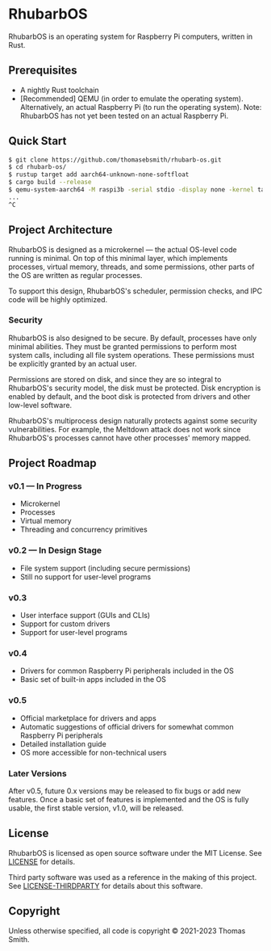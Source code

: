 # RhubarbOS
RhubarbOS is an operating system for Raspberry Pi computers, written in Rust.

## Prerequisites
- A nightly Rust toolchain
- [Recommended] QEMU (in order to emulate the operating system).
  Alternatively, an actual Raspberry Pi (to run the operating system).
  Note: RhubarbOS has not yet been tested on an actual Raspberry Pi.

## Quick Start
```sh
$ git clone https://github.com/thomasebsmith/rhubarb-os.git
$ cd rhubarb-os/
$ rustup target add aarch64-unknown-none-softfloat
$ cargo build --release
$ qemu-system-aarch64 -M raspi3b -serial stdio -display none -kernel target/aarch64-unknown-none-softfloat/release/os
...
^C
```

## Project Architecture
RhubarbOS is designed as a microkernel &mdash; the actual OS-level code running
is minimal. On top of this minimal layer, which implements processes, virtual
memory, threads, and some permissions, other parts of the OS are written as
regular processes.

To support this design, RhubarbOS's scheduler, permission checks, and IPC code
will be highly optimized.

### Security
RhubarbOS is also designed to be secure. By default, processes have only
minimal abilities. They must be granted permissions to perform most system
calls, including all file system operations. These permissions must be
explicitly granted by an actual user.

Permissions are stored on disk, and since they are so integral to RhubarbOS's
security model, the disk must be protected. Disk encryption is enabled by
default, and the boot disk is protected from drivers and other low-level
software.

RhubarbOS's multiprocess design naturally protects against some security
vulnerabilities. For example, the Meltdown attack does not work since
RhubarbOS's processes cannot have other processes' memory mapped.

## Project Roadmap
### v0.1 &mdash; In Progress
- Microkernel
- Processes
- Virtual memory
- Threading and concurrency primitives

### v0.2 &mdash; In Design Stage
- File system support (including secure permissions)
- Still no support for user-level programs

### v0.3
- User interface support (GUIs and CLIs)
- Support for custom drivers
- Support for user-level programs

### v0.4
- Drivers for common Raspberry Pi peripherals included in the OS
- Basic set of built-in apps included in the OS

### v0.5
- Official marketplace for drivers and apps
- Automatic suggestions of official drivers for somewhat common Raspberry Pi
  peripherals
- Detailed installation guide
- OS more accessible for non-technical users

### Later Versions
After v0.5, future 0.x versions may be released to fix bugs or add new features.
Once a basic set of features is implemented and the OS is fully usable, the
first stable version, v1.0, will be released.

## License
RhubarbOS is licensed as open source software under the MIT License. See
[LICENSE](./LICENSE) for details.

Third party software was used as a reference in the making of this project.
See [LICENSE-THIRDPARTY](./LICENSE-THIRDPARTY) for details about this software.

## Copyright
Unless otherwise specified, all code is copyright &copy; 2021-2023 Thomas Smith.
